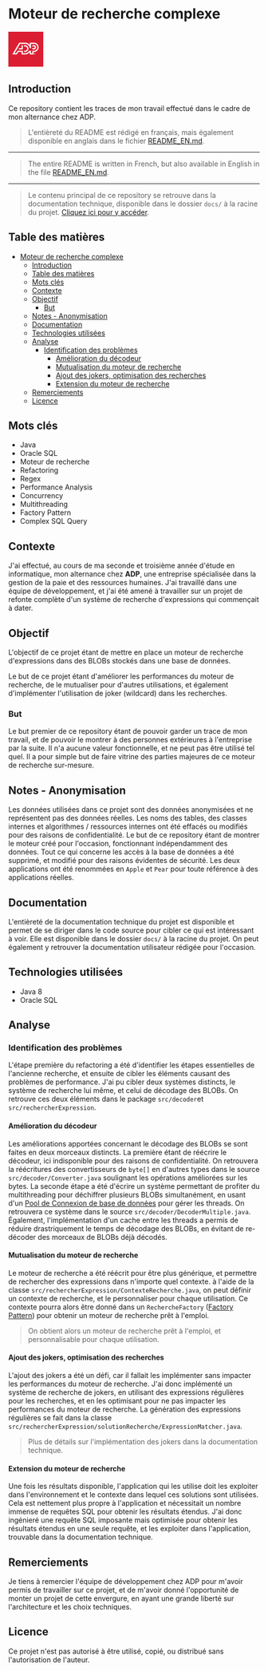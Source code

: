 # Moteur de recherche complexe

<img src="./res/img/adp.png" alt="ADP" width="70"/>

## Introduction

Ce repository contient les traces de mon travail effectué dans le cadre de mon alternance chez ADP.

> L'entièreté du README est rédigé en français, mais également disponible en anglais dans le fichier [README_EN.md](./README_EN.md).

---

> The entire README is written in French, but also available in English in the file [README_EN.md](./README_EN.md).

---

> Le contenu principal de ce repository se retrouve dans la documentation technique, disponible dans le dossier `docs/` à la racine du projet. [Cliquez ici pour y accéder](./docs/technical_doc.md).

## Table des matières

- [Moteur de recherche complexe](#moteur-de-recherche-complexe)
  - [Introduction](#introduction)
  - [Table des matières](#table-des-matières)
  - [Mots clés](#mots-clés)
  - [Contexte](#contexte)
  - [Objectif](#objectif)
    - [But](#but)
  - [Notes - Anonymisation](#notes---anonymisation)
  - [Documentation](#documentation)
  - [Technologies utilisées](#technologies-utilisées)
  - [Analyse](#analyse)
    - [Identification des problèmes](#identification-des-problèmes)
      - [Amélioration du décodeur](#amélioration-du-décodeur)
      - [Mutualisation du moteur de recherche](#mutualisation-du-moteur-de-recherche)
      - [Ajout des jokers, optimisation des recherches](#ajout-des-jokers-optimisation-des-recherches)
      - [Extension du moteur de recherche](#extension-du-moteur-de-recherche)
  - [Remerciements](#remerciements)
  - [Licence](#licence)

## Mots clés

- Java
- Oracle SQL
- Moteur de recherche
- Refactoring
- Regex
- Performance Analysis
- Concurrency
- Multithreading
- Factory Pattern
- Complex SQL Query

## Contexte

J'ai effectué, au cours de ma seconde et troisième année d'étude en informatique, mon alternance chez **ADP**, une entreprise spécialisée dans la gestion de la paie et des ressources humaines. J'ai travaillé dans une équipe de développement, et j'ai été amené à travailler sur un projet de refonte complète d'un système de recherche d'expressions qui commençait à dater.

## Objectif

L'objectif de ce projet étant de mettre en place un moteur de recherche d'expressions dans des BLOBs stockés dans une base de données.

Le but de ce projet étant d'améliorer les performances du moteur de recherche, de le mutualiser pour d'autres utilisations, et également d'implémenter l'utilisation de joker (wildcard) dans les recherches.

### But

Le but premier de ce repository étant de pouvoir garder un trace de mon travail, et de pouvoir le montrer à des personnes extérieures à l'entreprise par la suite. Il n'a aucune valeur fonctionnelle, et ne peut pas être utilisé tel quel. Il a pour simple but de faire vitrine des parties majeures de ce moteur de recherche sur-mesure.

## Notes - Anonymisation

Les données utilisées dans ce projet sont des données anonymisées et ne représentent pas des données réelles. Les noms des tables, des classes internes et algorithmes / ressources internes ont été effacés ou modifiés pour des raisons de confidentialité. Le but de ce repository étant de montrer le moteur créé pour l'occasion, fonctionnant indépendamment des données. Tout ce qui concerne les accès à la base de données a été supprimé, et modifié pour des raisons évidentes de sécurité.
Les deux applications ont été renommées en `Apple` et `Pear` pour toute référence à des applications réelles.

## Documentation

L'entièreté de la documentation technique du projet est disponible et permet de se diriger dans le code source pour cibler ce qui est intéressant à voir. Elle est disponible dans le dossier `docs/` à la racine du projet. On peut également y retrouver la documentation utilisateur rédigée pour l'occasion.

## Technologies utilisées

- Java 8
- Oracle SQL

## Analyse

### Identification des problèmes

L'étape première du refactoring a été d'identifier les étapes essentielles de l'ancienne recherche, et ensuite de cibler les éléments causant des problèmes de performance. J'ai pu cibler deux systèmes distincts, le système de recherche lui même, et celui de décodage des BLOBs.
On retrouve ces deux éléments dans le package `src/decoder`et `src/rechercherExpression`.

#### Amélioration du décodeur

Les améliorations apportées concernant le décodage des BLOBs se sont faites en deux morceaux distincts. La première étant de réécrire le décodeur, ici indisponible pour des raisons de confidentialité. On retrouvera la réécritures des convertisseurs de `byte[]` en d'autres types dans le source `src/decoder/Converter.java` soulignant les opérations améliorées sur les bytes.
La seconde étape a été d'écrire un système permettant de profiter du multithreading pour déchiffrer plusieurs BLOBs simultanément, en usant d'un [Pool de Connexion de base de données](https://docs.oracle.com/javase/8/docs/api/java/util/concurrent/ExecutorService.html) pour gérer les threads. On retrouvera ce système dans le source `src/decoder/DecoderMultiple.java`.
Également, l'implémentation d'un cache entre les threads a permis de réduire drastriquement le temps de décodage des BLOBs, en évitant de re-décoder des morceaux de BLOBs déjà décodés.

#### Mutualisation du moteur de recherche

Le moteur de recherche a été réécrit pour être plus générique, et permettre de rechercher des expressions dans n'importe quel contexte. à l'aide de la classe `src/rechercherExpression/ContexteRecherche.java`, on peut définir un contexte de recherche, et le personnaliser pour chaque utilisation.
Ce contexte pourra alors être donné dans un `RechercheFactory` ([Factory Pattern](https://en.wikipedia.org/wiki/Factory_method_pattern)) pour obtenir un moteur de recherche prêt à l'emploi.

> On obtient alors un moteur de recherche prêt à l'emploi, et personnalisable pour chaque utilisation.

#### Ajout des jokers, optimisation des recherches

L'ajout des jokers a été un défi, car il fallait les implémenter sans impacter les performances du moteur de recherche. J'ai donc implémenté un système de recherche de jokers, en utilisant des expressions régulières pour les recherches, et en les optimisant pour ne pas impacter les performances du moteur de recherche. La génération des expressions régulières se fait dans la classe `src/rechercherExpression/solutionRecherche/ExpressionMatcher.java`.

> Plus de détails sur l'implémentation des jokers dans la documentation technique.

#### Extension du moteur de recherche

Une fois les résultats disponible, l'application qui les utilise doit les exploiter dans l'environnement et le contexte dans lequel ces solutions sont utilisées. Cela est nettement plus propre à l'application et nécessitait un nombre immense de requêtes SQL pour obtenir les résultats étendus. J'ai donc ingénieré une requête SQL imposante mais optimisée pour obtenir les résultats étendus en une seule requête, et les exploiter dans l'application, trouvable dans la documentation technique.

## Remerciements

Je tiens à remercier l'équipe de développement chez ADP pour m'avoir permis de travailler sur ce projet, et de m'avoir donné l'opportunité de monter un projet de cette envergure, en ayant une grande liberté sur l'architecture et les choix techniques.

## Licence

Ce projet n'est pas autorisé à être utilisé, copié, ou distribué sans l'autorisation de l'auteur.

